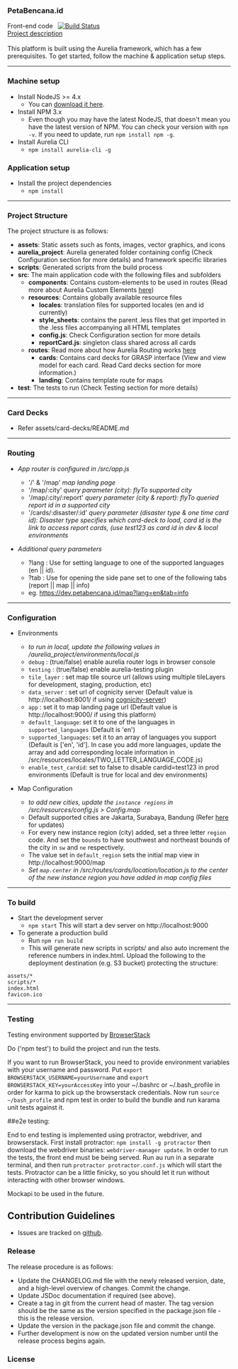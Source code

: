 ### PetaBencana.id
Front-end code &nbsp;
[![Build Status](https://travis-ci.org/urbanriskmap/petabencana.id.svg?branch=master)](https://travis-ci.org/urbanriskmap/petabencana.id)
<br>
[Project description](https://github.com/urbanriskmap/petabencana-docs/blob/master/README.md)
<br>
<br>
This platform is built using the Aurelia framework, which has a few prerequisites. To get started, follow the machine & application setup steps.

____

### Machine setup
* Install NodeJS >= 4.x
    * You can [download it here](https://nodejs.org/en/).
* Install NPM 3.x
    * Even though you may have the latest NodeJS, that doesn't mean you have the latest version of NPM. You can check your version with `npm -v`. If you need to update, run `npm install npm -g`.
* Install Aurelia CLI
    * `npm install aurelia-cli -g`

### Application setup
* Install the project dependencies
    * `npm install`

___

### Project Structure
The project structure is as follows:
- **assets**: Static assets such as fonts, images, vector graphics, and icons
- **aurelia_project**: Aurelia generated folder containing config (Check Configuration section for more details) and framework specific libraries
- **scripts**: Generated scripts from the build process
- **src**: The main application code with the following files and subfolders
  * **components**: Contains custom-elements to be used in routes (Read more about Aurelia Custom Elements [here](http://aurelia.io/hub.html#/doc/article/aurelia/framework/latest/cheat-sheet/9))
  * **resources**: Contains globally available resource files
    * **locales**: translation files for supported locales (en and id currently)
    * **style_sheets**: contains the parent .less files that get imported in the .less files accompanying all HTML templates
    * **config.js**: Check Configuration section for more details
    * **reportCard.js**: singleton class shared across all cards
  * **routes**: Read more about how Aurelia Routing works [here](http://aurelia.io/hub.html#/doc/article/aurelia/router/latest/router-configuration/1)
    * **cards**: Contains card decks for GRASP interface (View and view model for each card. Read Card decks section for more information.)
    * **landing**: Contains template route for maps
- **test**: The tests to run (Check Testing section for more details)

___

### Card Decks
- Refer assets/card-decks/README.md
___

### Routing
* *App router is configured in /src/app.js*
    * '/' & '/map' *map landing page*
    * '/map/:city' *query parameter (city): flyTo supported city*
    * '/map/:city/:report' *query parameter (city & report): flyTo queried report id in a supported city*
    * '/cards/:disaster/:id' *query parameter (disaster type & one time card id): Disaster type specifies which card-deck to load, card id is the link to access report cards, (use test123 as card id in dev & local environments*

* *Additional query parameters*
    * ?lang : Use for setting language to one of the supported languages (en || id).
    * ?tab : Use for opening the side pane set to one of the following tabs (report || map || info)
    * eg. https://dev.petabencana.id/map?lang=en&tab=info

___

### Configuration
* Environments
    * *to run in local, update the following values in /aurelia_project/environments/local.js*
    * `debug` : (true/false) enable aurelia router logs in browser console
    * `testing` : (true/false) enable aurelia-testing plugin
    * `tile_layer` : set map tile source url (allows using multiple tileLayers for development, staging, production, etc)
    * `data_server` : set url of cognicity server (Default value is http://localhost:8001/ if using [cognicity-server](https://github.com/urbanriskmap/cognicity-server))
    * `app` : set it to map landing page url (Default value is http://localhost:9000/ if using this platform)
    * `default_language`: set it to one of the languages in `supported_languages` (Default is 'en')
    * `supported_languages`: set it to an array of languages you support (Default is ['en', 'id']. In case you add more languages, update  the array and add corresponding locale information in /src/resources/locales/TWO_LETTER_LANGUAGE_CODE.js)
    * `enable_test_cardid`: set to false to disable cardid=test123 in prod environments (Default is true for local and dev environments)

* Map Configuration
    * *to add new cities, update the `instance regions` in /src/resources/config.js > Config.map*
    * Default supported cities are Jakarta, Surabaya, Bandung (Refer [here](https://docs.petabencana.id/routes/cities.html) for updates)
    * For every new instance region (city) added, set a three letter `region` code. And set the `bounds` to have southwest and northeast bounds of the city in `sw` and `ne` respectively.
    * The value set in `default_region` sets the initial map view in http://localhost:9000/map
    * *Set `map.center` in /src/routes/cards/location/location.js to the center of the new instance region you have added in map config files*

___    

### To build
* Start the development server
    * `npm start` This will start a dev server on http://localhost:9000
* To generate a production build
    * Run `npm run build`
    * This will generate new scripts in scripts/ and also auto increment the reference numbers in index.html. Upload the following to the deployment destination (e.g. S3 bucket) protecting the structure:
```
assets/*
scripts/*
index.html
favicon.ico
```
___

### Testing
Testing environment supported by [BrowserStack](https://www.browserstack.com/)

Do ('npm test') to build the project and run the tests.

If you want to run BrowserStack, you need to provide environment variables with your
username and password. Put `export BROWSERSTACK_USERNAME=yourUsername` and `export BROWSERSTACK_KEY=yourAccessKey` into
your ~/.bashrc or ~/.bash_profile in order for karma to pick up the browserstack credentials. Now run `source ~/bash_profile` and
npm test in order to build the bundle and run karama unit tests against it.

##e2e testing:

End to end testing is implemented using protractor, webdriver, and browserstack. First install protractor: `npm install -g protractor` then download the webdriver binaries: `webdriver-manager update`. In order to run the tests, the front end must be being served. Run au run in a separate terminal, and then run `protractor protractor.conf.js` which will start the tests. Protractor can be a little finicky, so you should let it run without interacting with other browser windows.

Mockapi to be used in the future.

## Contribution Guidelines

- Issues are tracked on [github](https://github.com/urbanriskmap/petabencana.id/issues).

### Release

The release procedure is as follows:
* Update the CHANGELOG.md file with the newly released version, date, and a high-level overview of changes. Commit the change.
* Update JSDoc documentation if required (see above).
* Create a tag in git from the current head of master. The tag version should be the same as the version specified in the package.json file - this is the release version.
* Update the version in the package.json file and commit the change.
* Further development is now on the updated version number until the release process begins again.

### License
